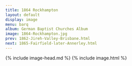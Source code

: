 ```yaml
---
title: 1864 Rockhampton
layout: default
display: image
menu: barq
album: German Baptist Churches Album
image: 1864-Rockhampton.jpg
prev: 1862-Jireh-Valley-Brisbane.html
next: 1865-Fairfield-later-Annerley.html
---
```

{% include image-head.md %}
{% include image.html %}